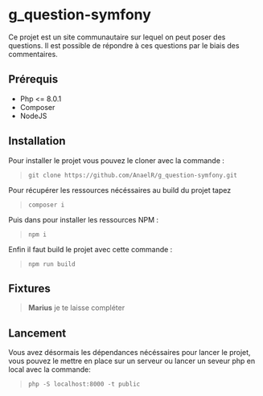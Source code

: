 # g_question-symfony

Ce projet est un site communautaire sur lequel on peut poser des questions. Il est possible de répondre à ces questions
par le biais des commentaires.

## Prérequis

- Php <= 8.0.1
- Composer
- NodeJS

## Installation

Pour installer le projet vous pouvez le cloner avec la commande :
> ```git clone https://github.com/AnaelR/g_question-symfony.git```

Pour récupérer les ressources nécéssaires au build du projet tapez
> `composer i`

Puis dans pour installer les ressources NPM :
> `npm i`

Enfin il faut build le projet avec cette commande :
> `npm run build`

## Fixtures

> **Marius** je te laisse compléter

## Lancement
Vous avez désormais les dépendances nécéssaires pour lancer le projet, vous pouvez le mettre en place sur un serveur ou
lancer un seveur php en local avec la commande:

> `php -S localhost:8000 -t public`